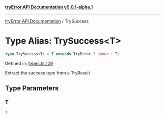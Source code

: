 [**tryError API Documentation v0.0.1-alpha.1**](../index.md)

***

[tryError API Documentation](../index.md) / TrySuccess

# Type Alias: TrySuccess\<T\>

```ts
type TrySuccess<T> = T extends TryError ? never : T;
```

Defined in: [types.ts:129](https://github.com/oconnorjohnson/tryError/blob/e3ae0308069a4fba073f4543d527ad76373db795/src/types.ts#L129)

Extract the success type from a TryResult

## Type Parameters

### T

`T`

